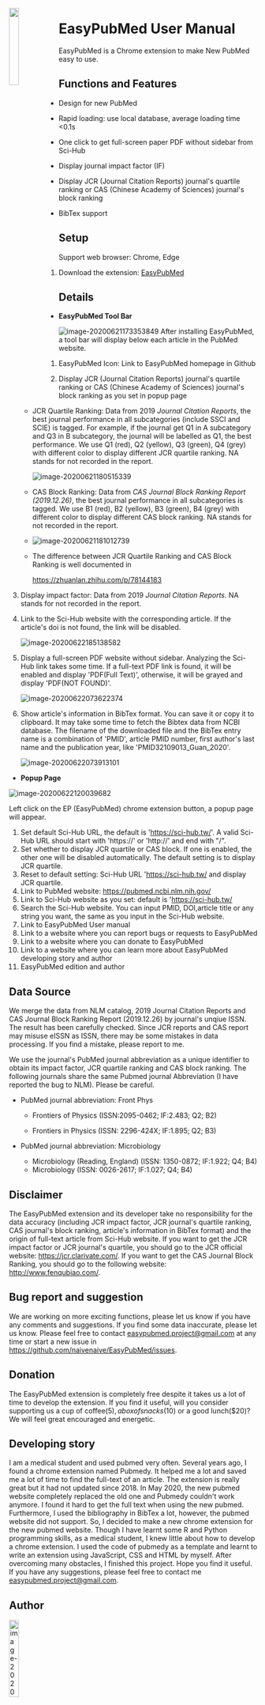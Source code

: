 <left><img src="md_image\ep.png" width=20% style="float:left"/></left>

# EasyPubMed User Manual

EasyPubMed is a Chrome extension to make New PubMed easy to use.

## Functions and Features

- Design for new PubMed

- Rapid loading: use local database, average loading time <0.1s

- One click to get full-screen paper PDF without sidebar from Sci-Hub

- Display journal impact factor (IF) 

- Display JCR (Journal Citation Reports) journal's quartile ranking or CAS (Chinese Academy of Sciences) journal's block ranking

- BibTex support

## Setup

Support web browser: Chrome, Edge

1. Download the extension: [EasyPubMed](h)

## Details

- **EasyPubMed Tool Bar**

![image-20200621173353849](/md_image/image-20200621173353849.png)
After installing EasyPubMed, a tool bar will display below each article in the PubMed website.

1. EasyPubMed Icon: Link to EasyPubMed  homepage in Github

2. Display  JCR (Journal Citation Reports) journal's quartile ranking or CAS (Chinese Academy of Sciences) journal's block ranking  as you set in popup page

   - JCR Quartile Ranking: Data from 2019 *Journal Citation Reports*, the best journal performance in all subcategories (include SSCI and SCIE) is tagged. For example, if the journal get Q1 in A subcategory and Q3 in B subcategory, the journal will be labelled as Q1, the best performance. We use Q1 (red), Q2 (yellow), Q3 (green), Q4 (grey) with different color to display different JCR quartile ranking. NA stands for not recorded in the report.

     ![image-20200621180515339](/md_image/image-20200621180515339.png|width=50)

   - CAS Block Ranking: Data from *CAS Journal Block Ranking Report (2019.12.26)*, the best journal performance in all subcategories is tagged. We use B1 (red), B2 (yellow), B3 (green), B4 (grey) with different color to display different CAS block ranking. NA stands for not recorded in the report.

   - ![image-20200621181012739](/md_image/image-20200621181012739.png)

   - The difference between JCR Quartile Ranking and CAS Block Ranking is well documented in 

     https://zhuanlan.zhihu.com/p/78144183

3. Display impact factor:  Data from 2019 *Journal Citation Reports*. NA stands for not recorded in the report.

4. Link to the Sci-Hub website with the corresponding article. If the article's doi is not found, the link will be disabled.

   ![image-20200622185138582](/md_image/image-20200622185138582.png)

5. Display a full-screen PDF website without sidebar.  Analyzing the Sci-Hub link takes some time. If a full-text PDF link is found, it will be enabled and display 'PDF(Full Text)', otherwise, it will be grayed and display 'PDF(NOT FOUND)'.

      ![image-20200622073622374](/md_image/image-20200622073622374.png)

6. Show article's information in BibTex format. You can save it or copy it to clipboard. It may take some time to fetch the Bibtex data from NCBI database. The filename of the downloaded file and the BibTex entry name is a combination of 'PMID', article PMID number, first author's last name and the publication year, like 'PMID32109013_Guan_2020'.

      ![image-20200622073913101](/md_image/image-20200622073913101.png)

- **Popup Page**

![image-20200622120039682](/md_image/image-20200622120039682.png)

Left click on the EP (EasyPubMed) chrome extension button, a popup page will appear.

1. Set default Sci-Hub URL, the default is 'https://sci-hub.tw/'. A valid Sci-Hub URL should start with 'https://' or 'http://' and end with "/".
2. Set whether to display  JCR  quartile or CAS  block. If one is enabled, the other one will be disabled automatically. The default setting is to display JCR quartile.
3. Reset to default setting: Sci-Hub URL 'https://sci-hub.tw/ and display JCR  quartile.
4. Link to PubMed website: https://pubmed.ncbi.nlm.nih.gov/
5. Link to Sci-Hub website as you set: default is 'https://sci-hub.tw/
6. Search the Sci-Hub website. You can input PMID, DOI,article title or any string you want, the same as you input in the Sci-Hub website.
7. Link to EasyPubMed User manual
8. Link to a website where you can report bugs or requests to EasyPubMed
9. Link to a website where you can donate to EasyPubMed
10. Link to a website where you can learn more about EasyPubMed developing story and author
11. EasyPubMed edition and author

## Data Source

We merge the data from NLM catalog, 2019 Journal Citation Reports and CAS Journal Block Ranking Report (2019.12.26) by journal's unqiue ISSN. The result has been carefully checked. Since JCR reports and CAS report may misuse eISSN as ISSN, there may be some mistakes in data processing. If you find a mistake, please report to me.

We use the journal's PubMed journal abbreviation as a unique identifier to obtain its impact factor, JCR quartile ranking and CAS block ranking. The following journals share the same Pubmed journal Abbreviation (I have reported the bug to NLM). Please be careful.

- PubMed journal abbreviation: Front Phys

   - Frontiers of Physics (ISSN:2095-0462; IF:2.483; Q2; B2) 

   - Frontiers in Physics (ISSN: 2296-424X; IF:1.895; Q2; B3) 
- PubMed journal abbreviation: Microbiology 
   - Microbiology (Reading, England) (ISSN: 1350-0872; IF:1.922; Q4; B4)
   - Microbiology (ISSN: 0026-2617; IF:1.027; Q4; B4)

## Disclaimer

The EasyPubMed extension and its developer take no responsibility for the data accuracy (including  JCR impact factor, JCR journal's quartile ranking, CAS journal's block ranking, article's information in BibTex format) and the origin of full-text article from Sci-Hub website. If you want to get the JCR impact factor or JCR journal's quartile, you should go to the JCR official website: https://jcr.clarivate.com/. If you want to get the CAS Journal Block Ranking, you should go to the following website: http://www.fenqubiao.com/.

## Bug report and suggestion

We are working on more exciting functions, please let us know if you have any comments and suggestions. If you find some data inaccurate, please let us know. Please feel free to contact easypubmed.project@gmail.com at any time or start a new issue in https://github.com/naivenaive/EasyPubMed/issues. 

## Donation

The EasyPubMed extension is completely free despite it takes us a lot of time to develop the extension. If you find it useful,  will you consider supporting us a cup of coffee($5), a box of snacks($10) or a good lunch($20)? We will feel great encouraged and energetic.

## Developing story

I am a medical student and used pubmed very often. Several years ago, I found a chrome extension named Pubmedy. It helped me a lot and saved me a lot of time to find the full-text of an article. The extension is really great but it had not updated since 2018. In May 2020, the new pubmed website completely replaced the old one and Pubmedy couldn't work anymore. I found it hard to get the full text when using the new pubmed. Furthermore, I used the bibliography in BibTex a lot, however, the pubmed website did not support. So, I decided to make a new chrome extension for the new pubmed website. Though I have learnt some R and Python programming skills, as a medical student, I knew little about how to develop a chrome extension. I used the code of pubmedy as a template and learnt to write an extension using JavaScript, CSS and HTML by myself. After overcoming many obstacles, I finished this project. Hope you find it useful. If you have any suggestions, please feel free to contact me easypubmed.project@gmail.com.

## Author
<left><img src="/md_image/image-20200622192159106.png" alt="image-20200622192159106"  width=20% />

##### Tian Zhen

##### Education:

- 2010-2015, Shanghai Jiao Tong University, School of Medicine. Bachelor degree of medicine

- 2015-2018, Shanghai *Medical College* of *Fudan* University, Master degree of dermatology.  Residency training in Huashan Hospital, department of dermatology. 

- 2018-now, Freelance, wait for chance and a miracle. God bless me.

##### Interest: 

- Have a chat about the meaning of life
- Dermatology (Psoriasis, Acne...), cosmetic dermatology (Laser, Botox...)
- Popularization of science
- Medical statistics, bioinformatics, handle medical data using R or Python
- Chrome extension develop using JavaScript, CSS and HTML 

If you have the same interest, need help in my interest field or have some temporary project like translating  medical material to Chinese, please feel free to contact me.

##### Contact:

- Email: tianzhenwork@outlook.com
- Zhihu: https://www.zhihu.com/people/naivenaive
